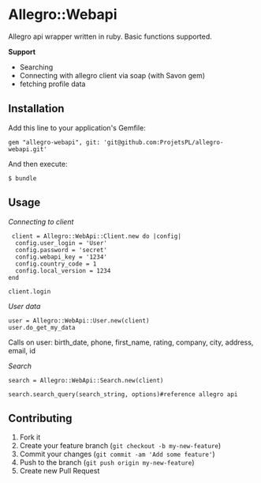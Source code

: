 # Allegro::Webapi

Allegro api wrapper written in ruby. Basic functions supported.

**Support**
- Searching
- Connecting with allegro client via soap (with Savon gem)
- fetching profile data

## Installation

Add this line to your application's Gemfile:

    gem "allegro-webapi", git: 'git@github.com:ProjetsPL/allegro-webapi.git'

And then execute:

    $ bundle
    
## Usage

_Connecting to client_

	 client = Allegro::WebApi::Client.new do |config|
      config.user_login = 'User'
      config.password = 'secret'
      config.webapi_key = '1234'
      config.country_code = 1
      config.local_version = 1234
    end
 	
    client.login
    
_User data_

	user = Allegro::WebApi::User.new(client)
    user.do_get_my_data

Calls on user: birth_date, phone, first_name, rating, company, city, address, email, id

_Search_

	search = Allegro::WebApi::Search.new(client)
    
    search.search_query(search_string, options)#reference allegro api


 
    
    
 



## Contributing

1. Fork it
2. Create your feature branch (`git checkout -b my-new-feature`)
3. Commit your changes (`git commit -am 'Add some feature'`)
4. Push to the branch (`git push origin my-new-feature`)
5. Create new Pull Request
